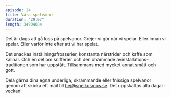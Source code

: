 ```yaml
---
episode: 24
title: Våra spelvanor
duration: "29:07"
length: 34904084
---
```

Det är dags att gå loss på spelvanor. Grejer vi gör när vi spelar. Eller innan vi spelar. Eller varför inte efter att vi har spelat.

Det snackas inställningsfrosserier, konstanta närstrider och kaffe som kallnar. Och en del om snifferier och den ohämmade avinstallations-traditionen som har uppstått. Tillsammans med mycket annat smått och gott.

Dela gärna dina egna underliga, skrämmande eller fnissiga spelvanor genom att skicka ett mail till <hej@spelkosmos.se>. Det uppskattas alla dagar i veckan!
